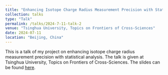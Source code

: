```yaml
---
title: "Enhancing Isotope Charge Radius Measurement Precision with Statistical Analysis"
collection: talks
type: "Talk"
permalink: /talks/2024-7-11-talk-2
venue: "Tsinghua University, Topics on Frontiers of Cross-Sciences"
date: 2024-07-11
location: "Beijing, China"
---
```


This is a talk of my project on enhancing isotope charge radius measurement precision with statistical analysis. The talk is given at Tsinghua University, Topics on Frontiers of Cross-Sciences. The slides can be found [here](../files/2024-7-11-talk-2.pdf).